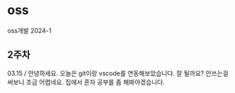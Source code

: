 # oss
oss개발 2024-1

## 2주차
03.15 / 안녕하세요.
        오늘은 git이랑 vscode를 연동해보았습니다.
        잘 될까요? 안쓰는걸 써보니 조금 어렵네요.
        집에서 혼자 공부를 좀 해봐야겠습니다.